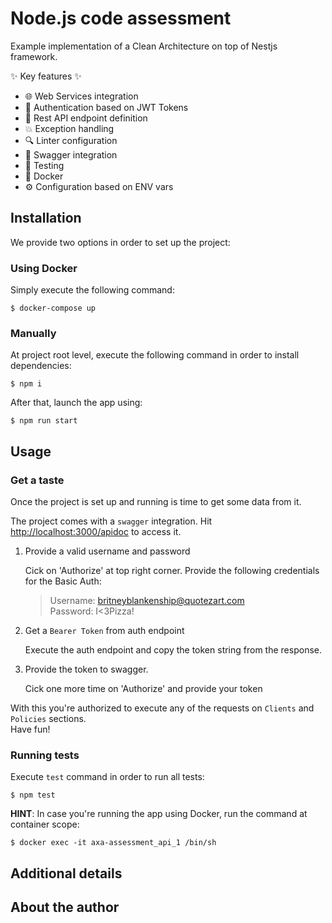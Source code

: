 # Node.js code assessment

Example implementation of a Clean Architecture on top of Nestjs framework.

✨ Key features ✨

- 🌐 Web Services integration
- 🔑 Authentication based on JWT Tokens
- 🔌 Rest API endpoint definition
- 💥 Exception handling
- 🔍 Linter configuration
- 📖 Swagger integration
- 💯 Testing
- 🐋 Docker
- ⚙️ Configuration based on ENV vars

## Installation

We provide two options in order to set up the project:

### Using Docker
Simply execute the following command: 
```
$ docker-compose up
```

### Manually

At project root level, execute the following command in order to install dependencies:
```
$ npm i
```

After that, launch the app using:
```
$ npm run start
```

## Usage

### Get a taste
Once the project is set up and running is time to get some data from it.

The project comes with a `swagger` integration. Hit <http://localhost:3000/apidoc> to access it.

1. Provide a valid username and password    

    Cick on 'Authorize' at top right corner. Provide the following credentials for the Basic Auth:
    > Username: britneyblankenship@quotezart.com    
      Password: I<3Pizza!

2. Get a `Bearer Token` from auth endpoint    

    Execute the auth endpoint and copy the token string from the response.

3. Provide the token to swagger.    

    Cick one more time on 'Authorize' and provide your token

With this you're authorized to execute any of the requests on `Clients` and `Policies` sections.   
Have fun!

### Running tests

Execute `test` command in order to run all tests:
```
$ npm test
```

**HINT**: In case you're running the app using Docker, run the command at container scope:    
```
$ docker exec -it axa-assessment_api_1 /bin/sh
```


## Additional details


## About the author